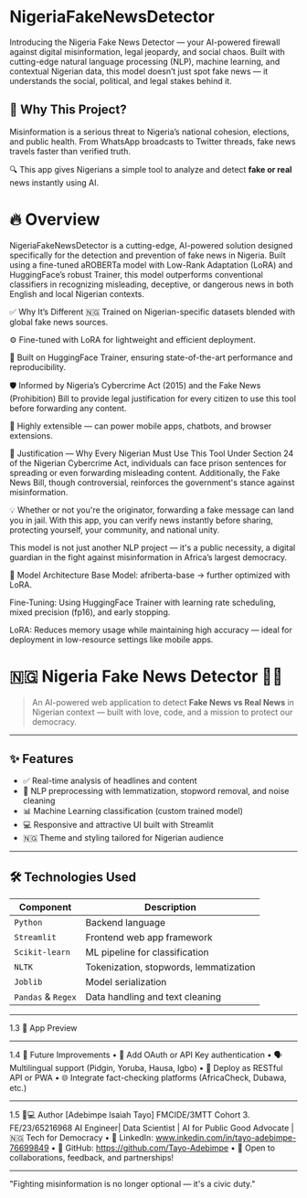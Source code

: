# NigeriaFakeNewsDetector
Introducing the Nigeria Fake News Detector — your AI-powered firewall against digital misinformation, legal jeopardy, and social chaos. Built with cutting-edge natural language processing (NLP), machine learning, and contextual Nigerian data, this model doesn’t just spot fake news — it understands the social, political, and legal stakes behind it. 

## 🚨 Why This Project?

Misinformation is a serious threat to Nigeria’s national cohesion, elections, and public health. From WhatsApp broadcasts to Twitter threads, fake news travels faster than verified truth.

🔍 This app gives Nigerians a simple tool to analyze and detect **fake or real** news instantly using AI.

# 🔥 Overview
NigeriaFakeNewsDetector is a cutting-edge, AI-powered solution designed specifically for the detection and prevention of fake news in Nigeria. Built using a fine-tuned aROBERTa model with Low-Rank Adaptation (LoRA) and HuggingFace’s robust Trainer, this model outperforms conventional classifiers in recognizing misleading, deceptive, or dangerous news in both English and local Nigerian contexts.

✅ Why It’s Different
🇳🇬 Trained on Nigerian-specific datasets blended with global fake news sources.

⚙️ Fine-tuned with LoRA for lightweight and efficient deployment.

🤖 Built on HuggingFace Trainer, ensuring state-of-the-art performance and reproducibility.

🛡️ Informed by Nigeria’s Cybercrime Act (2015) and the Fake News (Prohibition) Bill to provide legal justification for every citizen to use this tool before forwarding any content.

📱 Highly extensible — can power mobile apps, chatbots, and browser extensions.

📌 Justification — Why Every Nigerian Must Use This Tool
Under Section 24 of the Nigerian Cybercrime Act, individuals can face prison sentences for spreading or even forwarding misleading content. Additionally, the Fake News Bill, though controversial, reinforces the government's stance against misinformation.

💡 Whether or not you're the originator, forwarding a fake message can land you in jail.
With this app, you can verify news instantly before sharing, protecting yourself, your community, and national unity.

This model is not just another NLP project — it's a public necessity, a digital guardian in the fight against misinformation in Africa’s largest democracy.

🧠 Model Architecture
Base Model: afriberta-base → further optimized with LoRA.

Fine-Tuning: Using HuggingFace Trainer with learning rate scheduling, mixed precision (fp16), and early stopping.

LoRA: Reduces memory usage while maintaining high accuracy — ideal for deployment in low-resource settings like mobile apps.

# 🇳🇬 Nigeria Fake News Detector 🧠📢

> An AI-powered web application to detect **Fake News vs Real News** in Nigerian context — built with love, code, and a mission to protect our democracy.

---

## ✨ Features

- ✅ Real-time analysis of headlines and content
- 🧠 NLP preprocessing with lemmatization, stopword removal, and noise cleaning
- 📊 Machine Learning classification (custom trained model)
- 💻 Responsive and attractive UI built with Streamlit
- 🇳🇬 Theme and styling tailored for Nigerian audience

---

## 🛠️ Technologies Used

| Component            | Description                                      |
|----------------------|--------------------------------------------------|
| `Python`             | Backend language                                 |
| `Streamlit`          | Frontend web app framework                       |
| `Scikit-learn`       | ML pipeline for classification                   |
| `NLTK`               | Tokenization, stopwords, lemmatization           |
| `Joblib`             | Model serialization                              |
| `Pandas` & `Regex`   | Data handling and text cleaning                  |

________________________________________
1.3	📸 App Preview
________________________________________
1.4	🧠 Future Improvements
•	🔐 Add OAuth or API Key authentication
•	🗣️ Multilingual support (Pidgin, Yoruba, Hausa, Igbo)
•	🤖 Deploy as RESTful API or PWA
•	🌐 Integrate fact-checking platforms (AfricaCheck, Dubawa, etc.)
________________________________________
1.5	👨💻 Author
[Adebimpe Isaiah Tayo]
FMCIDE/3MTT Cohort 3.
FE/23/65216968
AI Engineer| Data Scientist | AI for Public Good Advocate | 🇳🇬 Tech for Democracy
•	🔗 LinkedIn: www.inkedin.com/in/tayo-adebimpe-76699849
•	🐙 GitHub:  https://github.com/Tayo-Adebimpe 
•	📩 Open to collaborations, feedback, and partnerships!
________________________________________
"Fighting misinformation is no longer optional — it's a civic duty."
